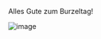 Alles Gute zum Burzeltag!

![image](https://user-images.githubusercontent.com/113279816/189516453-b4990679-eb54-4907-baf3-d024283d17a7.png)
